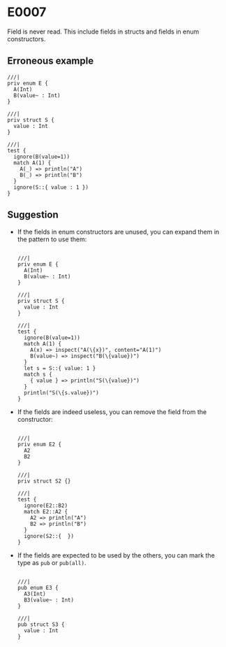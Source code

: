 # E0007

Field is never read. This include fields in structs and fields in enum
constructors.

## Erroneous example

```moonbit
///|
priv enum E {
  A(Int)
  B(value~ : Int)
}

///|
priv struct S {
  value : Int
}

///|
test {
  ignore(B(value=1))
  match A(1) {
    A(_) => println("A")
    B(_) => println("B")
  }
  ignore(S::{ value : 1 })
}
```

## Suggestion

- If the fields in enum constructors are unused, you can expand them in the
  pattern to use them:
  ```moonbit

  ///|
  priv enum E {
    A(Int)
    B(value~ : Int)
  }

  ///|
  priv struct S {
    value : Int
  }

  ///|
  test {
    ignore(B(value=1))
    match A(1) {
      A(x) => inspect("A(\{x})", content="A(1)")
      B(value~) => inspect("B(\{value})")
    }
    let s = S::{ value: 1 }
    match s {
      { value } => println("S(\{value})")
    }
    println("S(\{s.value})")
  }
  ```
- If the fields are indeed useless, you can remove the field from the
  constructor:
  ```moonbit

  ///|
  priv enum E2 {
    A2
    B2
  }

  ///|
  priv struct S2 {}

  ///|
  test {
    ignore(E2::B2)
    match E2::A2 {
      A2 => println("A")
      B2 => println("B")
    }
    ignore(S2::{  })
  }
  ```
- If the fields are expected to be used by the others, you can mark the type as
  `pub` or `pub(all)`.
  ```moonbit

  ///|
  pub enum E3 {
    A3(Int)
    B3(value~ : Int)
  }

  ///|
  pub struct S3 {
    value : Int
  }
  ```
